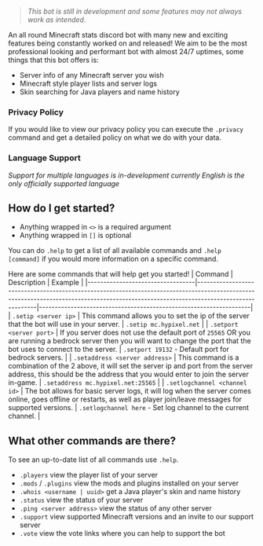 > *This bot is still in development and some features may not always work as intended.*

An all round Minecraft stats discord bot with many new and exciting features being constantly worked on and released! We aim to be the most professional looking and performant bot with almost 24/7 uptimes, some things that this bot offers is:
- Server info of any Minecraft server you wish
- Minecraft style player lists and server logs
- Skin searching for Java players and name history

### Privacy Policy
If you would like to view our privacy policy you can execute the ``.privacy`` command and get a detailed policy on what we do with your data.

### Language Support
*Support for multiple languages is in-development currently English is the only officially supported language*

## How do I get started?
- Anything wrapped in ``<>`` is a required argument
- Anything wrapped in ``[]`` is optional

You can do ``.help`` to get a list of all available commands and ``.help [command]`` if you would more information on a specific command.

Here are some commands that will help get you started!
| Command                          | Description                                                                                                                                                                           | Example                                                           |
|----------------------------------|---------------------------------------------------------------------------------------------------------------------------------------------------------------------------------------|-------------------------------------------------------------------|
| ``.setip <server ip>``           | This command allows you to set the ip of the server that the bot will use in your server.                                                                                             | ``.setip mc.hypixel.net``                                         |
| ``.setport <server port>``       | If you server does not use the default port of ``25565`` OR you are running a bedrock server then you will want to change the port that the bot uses to connect to the server.        | ``.setport 19132`` - Default port for bedrock servers.            |
| ``.setaddress <server address>`` | This command is a combination of the 2 above, it will set the server ip and port from the server address, this should be the address that you would enter to join the server in-game. | ``.setaddress mc.hypixel.net:25565``                              |
| ``.setlogchannel <channel id>``  | The bot allows for basic server logs, it will log when the server comes online, goes offline or restarts, as well as player join/leave messages for supported versions.               | ``.setlogchannel here`` - Set log channel to the current channel. |

## What other commands are there?
To see an up-to-date list of all commands use ``.help``.

- ``.players`` view the player list of your server
- ``.mods`` / ``.plugins`` view the mods and plugins installed on your server
- ``.whois <username | uuid>`` get a Java player's skin and name history
- ``.status`` view the status of your server
- ``.ping <server address>`` view the status of any other server
- ``.support`` view supported Minecraft versions and an invite to our support server
- ``.vote`` view the vote links where you can help to support the bot